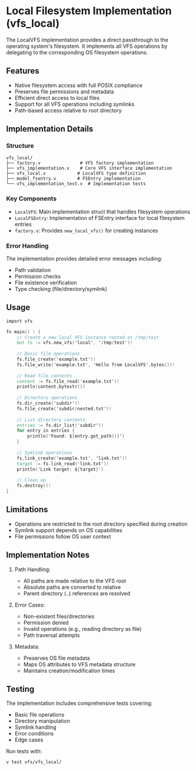 # Local Filesystem Implementation (vfs_local)

The LocalVFS implementation provides a direct passthrough to the operating system's filesystem. It implements all VFS operations by delegating to the corresponding OS filesystem operations.

## Features

- Native filesystem access with full POSIX compliance
- Preserves file permissions and metadata
- Efficient direct access to local files
- Support for all VFS operations including symlinks
- Path-based access relative to root directory

## Implementation Details

### Structure
```
vfs_local/
├── factory.v               # VFS factory implementation
├── vfs_implementation.v    # Core VFS interface implementation
├── vfs_local.v            # LocalVFS type definition
├── model_fsentry.v        # FSEntry implementation
└── vfs_implementation_test.v  # Implementation tests
```

### Key Components

- `LocalVFS`: Main implementation struct that handles filesystem operations
- `LocalFSEntry`: Implementation of FSEntry interface for local filesystem entries
- `factory.v`: Provides `new_local_vfs()` for creating instances

### Error Handling

The implementation provides detailed error messages including:
- Path validation
- Permission checks
- File existence verification
- Type checking (file/directory/symlink)

## Usage

```v
import vfs

fn main() ! {
    // Create a new local VFS instance rooted at /tmp/test
    mut fs := vfs.new_vfs('local', '/tmp/test')!
    
    // Basic file operations
    fs.file_create('example.txt')!
    fs.file_write('example.txt', 'Hello from LocalVFS'.bytes())!
    
    // Read file contents
    content := fs.file_read('example.txt')!
    println(content.bytestr())
    
    // Directory operations
    fs.dir_create('subdir')!
    fs.file_create('subdir/nested.txt')!
    
    // List directory contents
    entries := fs.dir_list('subdir')!
    for entry in entries {
        println('Found: ${entry.get_path()}')
    }
    
    // Symlink operations
    fs.link_create('example.txt', 'link.txt')!
    target := fs.link_read('link.txt')!
    println('Link target: ${target}')
    
    // Clean up
    fs.destroy()!
}
```

## Limitations

- Operations are restricted to the root directory specified during creation
- Symlink support depends on OS capabilities
- File permissions follow OS user context

## Implementation Notes

1. Path Handling:
   - All paths are made relative to the VFS root
   - Absolute paths are converted to relative
   - Parent directory (..) references are resolved

2. Error Cases:
   - Non-existent files/directories
   - Permission denied
   - Invalid operations (e.g., reading directory as file)
   - Path traversal attempts

3. Metadata:
   - Preserves OS file metadata
   - Maps OS attributes to VFS metadata structure
   - Maintains creation/modification times

## Testing

The implementation includes comprehensive tests covering:
- Basic file operations
- Directory manipulation
- Symlink handling
- Error conditions
- Edge cases

Run tests with:
```bash
v test vfs/vfs_local/
